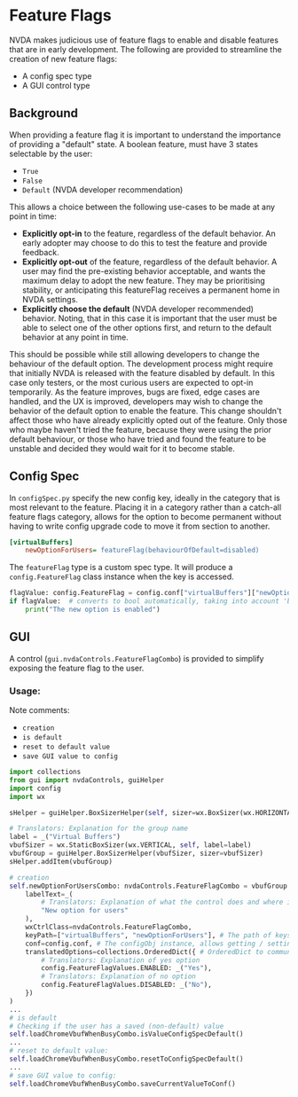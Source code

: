 # Feature Flags

NVDA makes judicious use of feature flags to enable and disable features that are in early development.
The following are provided to streamline the creation of new feature flags:
- A config spec type
- A GUI control type

## Background
When providing a feature flag it is important to understand the importance of providing a "default" state.
A boolean feature, must have 3 states selectable by the user:
- `True`
- `False`
- `Default` (NVDA developer recommendation)

This allows a choice between the following use-cases to be made at any point in time:
- **Explicitly opt-in** to the feature, regardless of the default behavior. 
An early adopter may choose to do this to test the feature and provide feedback.
- **Explicitly opt-out** of the feature, regardless of the default behavior.
A user may find the pre-existing behavior acceptable, and wants the maximum delay to adopt the new feature.
They may be prioritising stability, or anticipating this featureFlag receives a permanent home in NVDA settings.
- **Explicitly choose the default** (NVDA developer recommended) behavior.
Noting, that in this case it is important that the user must be able to select one of the other options first,
and return to the default behavior at any point in time.

This should be possible while still allowing developers to change the behaviour
of the default option.
The development process might require that initially NVDA is released with
the feature disabled by default.
In this case only testers, or the most curious users are expected to opt-in temporarily.
As the feature improves, bugs are fixed, edge cases are handled, and the UX is improved,
developers may wish to change the behavior of the default option to enable the feature.
This change shouldn't affect those who have already explicitly opted out of the feature.
Only those who maybe haven't tried the feature, because they were using the prior default behaviour, or
those who have tried and found the feature to be unstable and decided they would wait for it to become
stable.

## Config Spec
In `configSpec.py` specify the new config key, ideally in the category that is most relevant to the feature.
Placing it in a category rather than a catch-all feature flags category, allows for the option to become
permanent without having to write config upgrade code to move it from section to another.

```ini
[virtualBuffers]
    newOptionForUsers= featureFlag(behaviourOfDefault=disabled)
```

The `featureFlag` type is a custom spec type.
It will produce a `config.FeatureFlag` class instance when the key is accessed.
```python
flagValue: config.FeatureFlag = config.conf["virtualBuffers"]["newOptionForUsers"]
if flagValue:  # converts to bool automatically, taking into account 'behaviorOfDefault'
    print("The new option is enabled")
```

## GUI
A control (`gui.nvdaControls.FeatureFlagCombo`) is provided to simplify exposing the feature flag to the user.

### Usage:
Note comments:
- `creation`
- `is default`
- `reset to default value`
- `save GUI value to config`


```python
import collections
from gui import nvdaControls, guiHelper
import config
import wx

sHelper = guiHelper.BoxSizerHelper(self, sizer=wx.BoxSizer(wx.HORIZONTAL))

# Translators: Explanation for the group name
label = _("Virtual Buffers")
vbufSizer = wx.StaticBoxSizer(wx.VERTICAL, self, label=label)
vbufGroup = guiHelper.BoxSizerHelper(vbufSizer, sizer=vbufSizer)
sHelper.addItem(vbufGroup)

# creation
self.newOptionForUsersCombo: nvdaControls.FeatureFlagCombo = vbufGroup.addLabeledControl(
    labelText=_(
        # Translators: Explanation of what the control does and where it is used.
        "New option for users"
    ),
    wxCtrlClass=nvdaControls.FeatureFlagCombo,
    keyPath=["virtualBuffers", "newOptionForUsers"], # The path of keys, see config spec.
    conf=config.conf, # The configObj instance, allows getting / setting the value
    translatedOptions=collections.OrderedDict({ # OrderedDict to communicate that order of items will be preseverd.
        # Translators: Explanation of yes option
        config.FeatureFlagValues.ENABLED: _("Yes"),
        # Translators: Explanation of no option
        config.FeatureFlagValues.DISABLED: _("No"),
    })
)
...
# is default
# Checking if the user has a saved (non-default) value
self.loadChromeVbufWhenBusyCombo.isValueConfigSpecDefault()
...
# reset to default value:
self.loadChromeVbufWhenBusyCombo.resetToConfigSpecDefault()
...
# save GUI value to config:
self.loadChromeVbufWhenBusyCombo.saveCurrentValueToConf()
```
